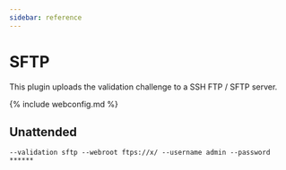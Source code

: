 ```yaml
---
sidebar: reference
---
```


# SFTP
This plugin uploads the validation challenge to a SSH FTP / SFTP server.

{% include webconfig.md %}

## Unattended 
`--validation sftp --webroot ftps://x/ --username admin --password ******`